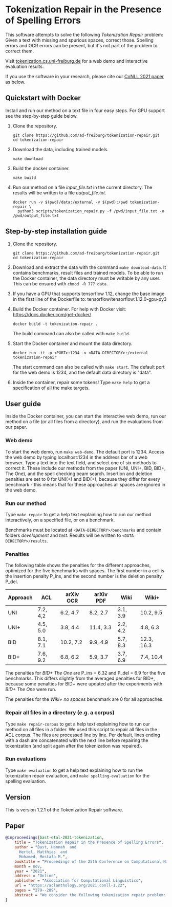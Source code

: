 # Tokenization Repair in the Presence of Spelling Errors

This software attempts to solve the following *Tokenization Repair* problem:
Given a text with missing and spurious spaces, correct those.
Spelling errors and OCR errors can be present, but it's not part of the problem to correct them.

Visit [tokenization.cs.uni-freiburg.de](https://tokenization.cs.uni-freiburg.de) for a web demo and interactive evaluation results.

If you use the software in your research, please cite our [CoNLL 2021 paper](https://aclanthology.org/2021.conll-1.22/) as below.

## Quickstart with Docker

Install and run our method on a text file in four easy steps.
For GPU support see the step-by-step guide below.

1. Clone the repository.

       git clone https://github.com/ad-freiburg/tokenization-repair.git
       cd tokenization-repair

2. Download the data, including trained models.

       make download

3. Build the docker container.

       make build

4. Run our method on a file *input_file.txt* in the current directory. 
   The results will be written to a file *output_file.txt*.

       docker run -v $(pwd)/data:/external -v $(pwd):/pwd tokenization-repair \
         python3 scripts/tokenization_repair.py -f /pwd/input_file.txt -o /pwd/output_file.txt

## Step-by-step installation guide ##

1. Clone the repository.
   
       git clone https://github.com/ad-freiburg/tokenization-repair.git
       cd tokenization-repair

3. Download and extract the data with the command `make download-data`.
   It contains benchmarks, result files and trained models.
   To be able to run the Docker container, the data directory must be writable by any user.
   This can be ensured with `chmod -R 777 data`.

4. If you have a GPU that supports tensorflow 1.12, change the base image in the first line of the Dockerfile to:
    tensorflow/tensorflow:1.12.0-gpu-py3

5. Build the Docker container. For help with Docker visit: https://docs.docker.com/get-docker/

       docker build -t tokenization-repair .
    
    The build command can also be called with `make build`.

6. Start the Docker container and mount the data directory.

       docker run -it -p <PORT>:1234 -v <DATA-DIRECTORY>:/external tokenization-repair
    
    The start command can also be called with `make start`.
    The default port for the web demo is 1234,
    and the default data directory is "data".

7. Inside the container, repair some tokens!
   Type `make help` to get a specification of all the make targets.

## User guide

Inside the Docker container, you can start the interactive web demo,
run our method on a file (or all files from a directory), 
and run the evaluations from our paper.

### Web demo

To start the web demo, run `make web-demo`.
The default port is 1234.
Access the web demo by typing localhost:1234 in the address bar of a web browser.
Type a text into the text field, and select one of six methods to correct it.
These include our methods from the paper (UNI, UNI+, BID, BID+, The One),
and the spell checking beam search.
Insertion and deletion penalties are set to 0 for UNI(+) and BID(+),
because they differ for every benchmark - this means that for these approaches
all spaces are ignored in the web demo.

### Run our method

Type `make repair` to get a help text explaining how to run our method interactively, on a specified file, or on a benchmark.

Benchmarks must be located at `<DATA-DIRECTORY>/benchmarks` and contain folders *development* and *test*.
Results will be written to `<DATA-DIRECTORY>/results`.

### Penalties

The following table shows the penalties for the different approaches, optimized for the five benchmarks with spaces.
The first number in a cell is the insertion penalty P_ins,
and the second number is the deletion penalty P_del.

| Approach | ACL | arXiv OCR | arXiv PDF | Wiki | Wiki+ |
| --- | --- | --- | --- | --- | --- |
| UNI | 7.2, 4,2 | 6.2, 4.7 | 8.2, 2.7 | 3.1, 3.9 | 10.2, 9.5 |
| UNI+ | 4.5, 5.0 | 3.8, 4.4 | 11.4, 3.3 | 2.2, 4.2 | 4.8, 6.3 |
| BID | 8.1, 7.1 | 10.2, 7.2 | 9.9, 4.9 | 5.7, 8.3 | 12.3, 16.3 |
| BID+ | 7.6, 9.2 | 6.8, 6.2 | 5.9, 3.7 | 3.7, 6.9 | 7.4, 10.4 |

The penalties for *BID+ The One* are P_ins = 6.32 and P_del = 6.9 for the five benchmarks.
This differs slightly from the averaged penalties for BID+,
because some penalties for BID+ were updated after the experiments with *BID+ The One* were run.

The penalties for the *Wiki+ no spaces* benchmark are 0 for all approaches.

### Repair all files in a directory (e.g. a corpus)

Type `make repair-corpus` to get a help text explaining how to run our method on all files in a folder.
We used this script to repair all files in the ACL corpus.
The files are processed line by line.
Per default, lines ending with a dash are concatenated with the next line before repairing the tokenization
(and split again after the tokenization was repaired).

### Run evaluations

Type `make evaluation` to get a help text explaining how to run the tokenization repair evaluation,
and `make spelling-evaluation` for the spelling evaluation.

## Version

This is version 1.2.1 of the Tokenization Repair software.

## Paper

```bibtex
@inproceedings{bast-etal-2021-tokenization,
    title = "Tokenization Repair in the Presence of Spelling Errors",
    author = "Bast, Hannah  and
      Hertel, Matthias  and
      Mohamed, Mostafa M.",
    booktitle = "Proceedings of the 25th Conference on Computational Natural Language Learning",
    month = nov,
    year = "2021",
    address = "Online",
    publisher = "Association for Computational Linguistics",
    url = "https://aclanthology.org/2021.conll-1.22",
    pages = "279--289",
    abstract = "We consider the following tokenization repair problem: Given a natural language text with any combination of missing or spurious spaces, correct these. Spelling errors can be present, but it{'}s not part of the problem to correct them. For example, given: {``}Tispa per isabout token izaionrep air{''}, compute {``}Tis paper is about tokenizaion repair{''}. We identify three key ingredients of high-quality tokenization repair, all missing from previous work: deep language models with a bidirectional component, training the models on text with spelling errors, and making use of the space information already present. Our methods also improve existing spell checkers by fixing not only more tokenization errors but also more spelling errors: once it is clear which characters form a word, it is much easier for them to figure out the correct word. We provide six benchmarks that cover three use cases (OCR errors, text extraction from PDF, human errors) and the cases of partially correct space information and all spaces missing. We evaluate our methods against the best existing methods and a non-trivial baseline. We provide full reproducibility under https://ad.informatik.uni-freiburg.de/publications.",
}
```
